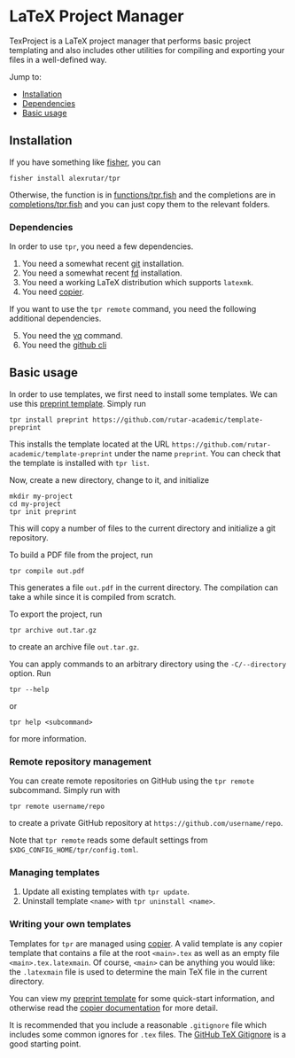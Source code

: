 # LaTeX Project Manager
TexProject is a LaTeX project manager that performs basic project templating and also includes other utilities for compiling and exporting your files in a well-defined way.

Jump to:
- [Installation](#installation)
- [Dependencies](#dependencies)
- [Basic usage](#basic-usage)

## Installation
If you have something like [fisher](https://github.com/jorgebucaran/fisher), you can
```fish
fisher install alexrutar/tpr
```
Otherwise, the function is in [functions/tpr.fish](functions/tpr.fish) and the completions are in [completions/tpr.fish](completions/tpr.fish) and you can just copy them to the relevant folders.

### Dependencies
In order to use `tpr`, you need a few dependencies.

1. You need a somewhat recent [git](https://git-scm.com/) installation.
2. You need a somewhat recent [fd](https://github.com/sharkdp/fd) installation.
3. You need a working LaTeX distribution which supports `latexmk`.
4. You need [copier](https://copier.readthedocs.io/en/stable/).

If you want to use the `tpr remote` command, you need the following additional dependencies.

5. You need the [yq](https://github.com/mikefarah/yq) command.
6. You need the [github cli](https://cli.github.com/)

## Basic usage
In order to use templates, we first need to install some templates.
We can use this [preprint template](https://github.com/rutar-academic/template-preprint).
Simply run
```fish
tpr install preprint https://github.com/rutar-academic/template-preprint
```
This installs the template located at the URL `https://github.com/rutar-academic/template-preprint` under the name `preprint`.
You can check that the template is installed with `tpr list`.

Now, create a new directory, change to it, and initialize
```fish
mkdir my-project
cd my-project
tpr init preprint
```
This will copy a number of files to the current directory and initialize a git repository.

To build a PDF file from the project, run
```fish
tpr compile out.pdf
```
This generates a file `out.pdf` in the current directory.
The compilation can take a while since it is compiled from scratch.

To export the project, run
```fish
tpr archive out.tar.gz
```
to create an archive file `out.tar.gz`.

You can apply commands to an arbitrary directory using the `-C/--directory` option.
Run
```fish
tpr --help
```
or
```
tpr help <subcommand>
```
for more information.

### Remote repository management
You can create remote repositories on GitHub using the `tpr remote` subcommand.
Simply run with
```fish
tpr remote username/repo
```
to create a private GitHub repository at `https://github.com/username/repo`.

Note that `tpr remote` reads some default settings from `$XDG_CONFIG_HOME/tpr/config.toml`.

### Managing templates
1. Update all existing templates with `tpr update`.
2. Uninstall template `<name>` with `tpr uninstall <name>`.


### Writing your own templates
Templates for `tpr` are managed using [copier](https://copier.readthedocs.io/en/stable/).
A valid template is any copier template that contains a file at the root `<main>.tex` as well as an empty file `<main>.tex.latexmain`.
Of course, `<main>` can be anything you would like: the `.latexmain` file is used to determine the main TeX file in the current directory.

You can view my [preprint template](https://github.com/rutar-academic/template-preprint) for some quick-start information, and otherwise read the [copier documentation](https://copier.readthedocs.io/en/stable/) for more detail.

It is recommended that you include a reasonable `.gitignore` file which includes some common ignores for `.tex` files.
The [GitHub TeX Gitignore](https://github.com/github/gitignore/blob/main/TeX.gitignore) is a good starting point.
